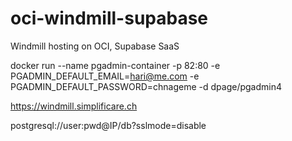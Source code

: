 # oci-windmill-supabase
Windmill hosting on OCI, Supabase SaaS


docker run --name pgadmin-container -p 82:80 -e PGADMIN_DEFAULT_EMAIL=hari@me.com -e PGADMIN_DEFAULT_PASSWORD=chnageme -d dpage/pgadmin4

https://windmill.simplificare.ch

postgresql://user:pwd@IP/db?sslmode=disable




